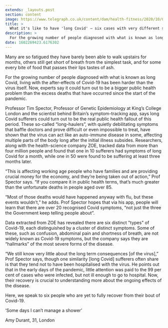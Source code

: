 ```yaml
--- 
extends: _layouts.post 
section: content 
image: https://www.telegraph.co.uk/content/dam/health-fitness/2020/10/05/05-10-20-RM-LONG-TERM-COVID-CIRCLE-PORTAL-01_trans_NvBQzQNjv4BqM37qcIWR9CtrqmiMdQVx7NaZIr6BIRvvm1FZVuZurho.jpg?impolicy=logo-overlay 
title: > 
  What it's like to have 'long Covid' — six cases with very different symptoms 
description: > 
  For the growing number of people diagnosed with what is known as long Covid, living with the after-effects of Covid-19 has been harder than the virus itself.Professor Tim Spector, Professor of Genetic Epidemiology at King’s College London and the scientist behind Britain’s symptom-tracking app, says long Covid sufferers could turn out to be the real public health fallout of this period.“If you compare it in public health terms, that’s much greater than the unfortunate deaths in people aged over 85.Prof Spector hopes that via his app, people will learn that there are over 20 recognised Covid symptoms, “not just the three the Government keep telling people about”.“We still know very little about the long term consequences [of the virus],” Prof Spector says, though one similarity [long Covid] sufferers often share is that they tend not to have been hospitalised with the virus. 
date: 1602269423.6176302 
--- 
```

Many are so fatigued they have barely been able to walk upstairs for months, others still get short of breath from the simplest task, and for some every bite of food that passes their lips tastes of ash.

For the growing number of people diagnosed with what is known as long Covid, living with the after-effects of Covid-19 has been harder than the virus itself. Now, experts say it could turn out to be a bigger public health problem than the excess deaths that have occurred since the start of the pandemic.

Professor Tim Spector, Professor of Genetic Epidemiology at King’s College London and the scientist behind Britain’s symptom-tracking app, says long Covid sufferers could turn out to be the real public health fallout of this period. These so-called “long-haulers”, with quietly debilitating symptoms that baffle doctors and prove difficult or even impossible to treat, have shown that the virus can act like an auto-immune disease in some, affecting multiple parts of the body long after the initial illness subsides. Researchers, along with the health-science company ZOE, tracked data from more than four million people and found that one in 10 sufferers had symptoms of long Covid for a month, while one in 50 were found to be suffering at least three months later.

“This is affecting working age people who have families and are providing crucial money for the economy, and they’re being taken out of action,” Prof Spector says. “If you compare it in public health terms, that’s much greater than the unfortunate deaths in people aged over 85.

“Most of those deaths would have happened anyway with flu, but these events wouldn’t,” he adds. Prof Spector hopes that via his app, people will learn that there are over 20 recognised Covid symptoms, “not just the three the Government keep telling people about”.

Data extracted from ZOE has revealed there are six distinct "types" of Covid-19, each distinguished by a cluster of distinct symptoms. Some of these, such as confusion, abdominal pain and shortness of breath, are not widely known as Covid-19 symptoms, but the company says they are “hallmarks” of the most severe forms of the disease.

“We still know very little about the long term consequences [of the virus],” Prof Spector says, though one similarity [long Covid] sufferers often share is that they tend not to have been hospitalised with the virus. He points out that in the early days of the pandemic, little attention was paid to the 99 per cent of cases who were infected, but not ill enough to go to hospital. Now, their recovery is crucial to understanding more about the ongoing effects of the disease.

Here, we speak to six people who are yet to fully recover from their bout of Covid-19.

‘Some days I can’t manage a shower’

Amy Durant, 31, London